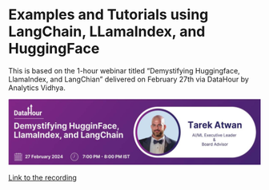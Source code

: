 # Examples and Tutorials using LangChain, LLamaIndex, and HuggingFace

This is based on the 1-hour webinar titled “Demystifying Huggingface, LlamaIndex, and LangChian” delivered on February 27th via DataHour by Analytics Vidhya. 



![2024-03-26_20-57-56](images/2024-03-26_20-57-56.jpeg)

[Link to the recording](https://community.analyticsvidhya.com/c/datahour/demystifying-hugginface-llamaindex-and-langchain)


